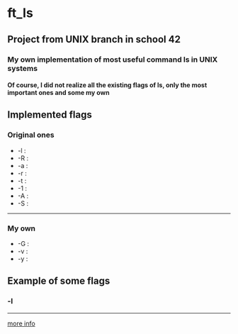 # ft_ls
## Project from UNIX branch in school 42
### My own implementation of most useful command ls in UNIX systems
#### Of course, I did not realize all the existing flags of ls, only the most important ones and some my own

## Implemented flags
### Original ones
* -l : 
* -R : 
* -a : 
* -r : 
* -t : 
* -1 : 
* -A : 
* -S : 
***
### My own
* -G : 
* -v : 
* -y : 

## Example of some flags
### -l

***
[more info](https://github.com/prippa/ft_ls/blob/master/ft_ls.en.pdf)
